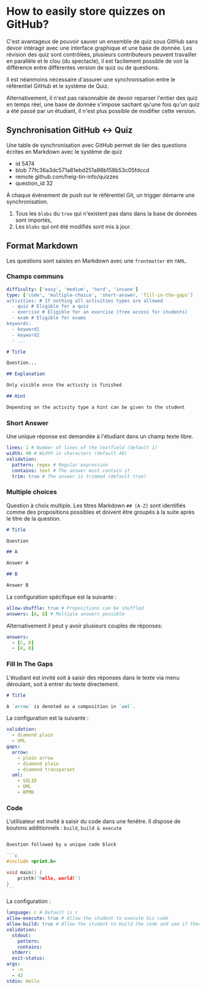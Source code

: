 # How to easily store quizzes on GitHub?

C'est avantageux de pouvoir sauver un ensemble de quiz sous GitHub sans devoir intéragir avec une interface graphique et une base de donnée. Les révision des quiz sont contrôlées, plusieurs contributeurs peuvent travailler en parallèle et le clou (du spectacle), il est facilement possible de voir la différence entre différentes version de quiz ou de questions.

Il est néanmoins nécessaire d'assurer une synchronisation entre le référentiel GitHub et le système de Quiz.

Alternativement, il n'est pas raisonnable de devoir reparser l'entier des quiz en temps réel, une base de donnée s'impose sachant qu'une fois qu'un quiz a été passé par un étudiant, il n'est plus possible de modifier cette version.

## Synchronisation GitHub <-> Quiz

Une table de synchronisation avec GitHub permet de lier des questions écrites en Markdown avec le système de quiz

- id           5474
- blob         77fc36a3dc571a81ebd251a98b158b53c05fdccd
- remote       github.com/heig-tin-info/quizzes
- question_id  32

À chaque évènement de push sur le référentiel Git, un trigger démarre une synchronisation.

1. Tous les `blobs` du `tree` qui n'existent pas dans dans la base
de données sont importés,
2. Les `blobs` qui ont été modifiés sont mis à jour.

## Format Markdown

Les questions sont saisies en Markdown avec une `frontmatter` en `YAML`.

### Champs communs

```yaml
difficulty: ['easy', 'medium', 'hard', 'insane']
type: ['code', 'multiple-choice', 'short-answer, 'fill-in-the-gaps']
activities: # If nothing all activities types are allowed
  - quiz # Eligible for a quiz
  - exercise # Eligible for an exercise (free access for students)
  - exam # Eligible for exams
keywords:
  - keyword1
  - keyword2
  - ...
```

```markdown
# Title

Question...

## Explanation

Only visible once the activity is finished

## Hint

Depending on the activity type a hint can be given to the student
```

### Short Answer

Une unique réponse est demandée à l'étudiant dans un champ texte libre.

```yaml
lines: 1 # Number of lines of the textfield (default 1)
width: 40 # Width in characters (default 40)
validation:
  pattern: regex # Regular expression
  contains: text # The answer must contain it
  trim: true # The answer is trimmed (default true)
```

### Multiple choices

Question à choix multiple. Les titres Markdown `## [A-Z]` sont identifiés comme des propositions possibles et doivent être groupés à la suite après le titre de la question.

```markdown
# Title

Question

## A

Answer A

## B

Answer B
```

La configuration spécifique est la suivante :

```yaml
allow-shuffle: true # Propositions can be shuffled
answers: [A, B] # Multiple answers possible
```

Alternativement il peut y avoir plusieurs couples de réponses:

```yaml
answers:
  - [C, D]
  - [A, B]
```

### Fill In The Gaps

L'étudiant est invité soit à saisir des réponses dans le texte via menu déroulant, soit à entrer du texte directement.

```markdown
# Title

A `arrow` is denoted as a composition in `uml`.
```

La configuration est la suivante :

```yaml
validation:
  - diamond plain
  - UML
gaps:
  arrow:
    - plain arrow
    - diamond plain
    - diamond transparant
  uml:
    - SOLID
    - UML
    - BPMN
```

### Code

L'utilisateur est invité à saisir du code dans une fenêtre. Il dispose de boutons additionnels : `build`, `build & execute`

````markdown

Question followed by a unique code block

```c
#include <print.h>

void main() {
    printk('hello, world!')
}
```
````

La configuration :

```yaml
language: c # Default is c
allow-execute: true # Allow the student to execute his code
allow-build: true # Allow the student to build the code and see if there is any warning
validation:
  stdout:
    pattern:
    contains:
  stderr:
  exit-status:
args:
  - -n
  - 42
stdin: Hello
```
